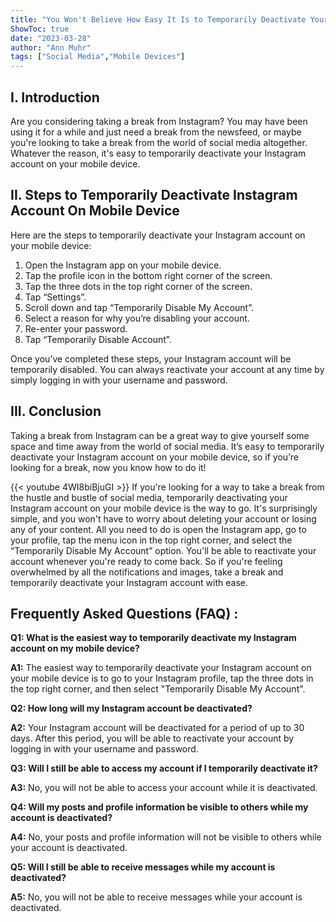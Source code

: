 ```yaml
---
title: "You Won't Believe How Easy It Is to Temporarily Deactivate Your Instagram Account On Your Mobile Device!"
ShowToc: true 
date: "2023-03-28"
author: "Ann Muhr" 
tags: ["Social Media","Mobile Devices"]
---
```

## I. Introduction

Are you considering taking a break from Instagram? You may have been using it for a while and just need a break from the newsfeed, or maybe you're looking to take a break from the world of social media altogether. Whatever the reason, it's easy to temporarily deactivate your Instagram account on your mobile device. 

## II. Steps to Temporarily Deactivate Instagram Account On Mobile Device

Here are the steps to temporarily deactivate your Instagram account on your mobile device: 

1. Open the Instagram app on your mobile device. 
2. Tap the profile icon in the bottom right corner of the screen. 
3. Tap the three dots in the top right corner of the screen. 
4. Tap “Settings”. 
5. Scroll down and tap “Temporarily Disable My Account”. 
6. Select a reason for why you’re disabling your account. 
7. Re-enter your password. 
8. Tap “Temporarily Disable Account”. 

Once you’ve completed these steps, your Instagram account will be temporarily disabled. You can always reactivate your account at any time by simply logging in with your username and password. 

## III. Conclusion

Taking a break from Instagram can be a great way to give yourself some space and time away from the world of social media. It’s easy to temporarily deactivate your Instagram account on your mobile device, so if you’re looking for a break, now you know how to do it!

{{< youtube 4WI8biBjuGI >}} 
If you're looking for a way to take a break from the hustle and bustle of social media, temporarily deactivating your Instagram account on your mobile device is the way to go. It's surprisingly simple, and you won't have to worry about deleting your account or losing any of your content. All you need to do is open the Instagram app, go to your profile, tap the menu icon in the top right corner, and select the “Temporarily Disable My Account” option. You'll be able to reactivate your account whenever you're ready to come back. So if you're feeling overwhelmed by all the notifications and images, take a break and temporarily deactivate your Instagram account with ease.

## Frequently Asked Questions (FAQ) :
**Q1: What is the easiest way to temporarily deactivate my Instagram account on my mobile device?**

**A1:** The easiest way to temporarily deactivate your Instagram account on your mobile device is to go to your Instagram profile, tap the three dots in the top right corner, and then select "Temporarily Disable My Account".

**Q2: How long will my Instagram account be deactivated?**

**A2:** Your Instagram account will be deactivated for a period of up to 30 days. After this period, you will be able to reactivate your account by logging in with your username and password.

**Q3: Will I still be able to access my account if I temporarily deactivate it?**

**A3:** No, you will not be able to access your account while it is deactivated.

**Q4: Will my posts and profile information be visible to others while my account is deactivated?**

**A4:** No, your posts and profile information will not be visible to others while your account is deactivated.

**Q5: Will I still be able to receive messages while my account is deactivated?**

**A5:** No, you will not be able to receive messages while your account is deactivated.


